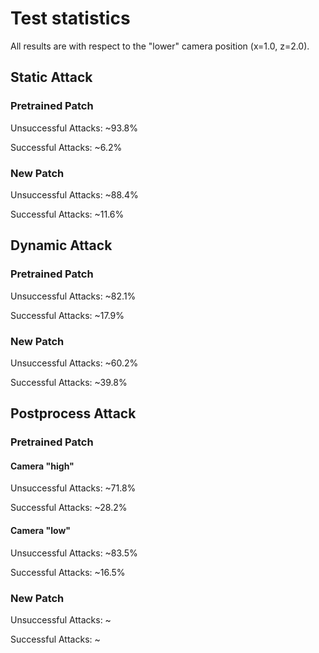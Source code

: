 # Test statistics
All results are with respect to the "lower" camera position (x=1.0, z=2.0).
## Static Attack 
### Pretrained Patch
Unsuccessful Attacks: ~93.8%

Successful Attacks: ~6.2%

### New Patch
Unsuccessful Attacks: ~88.4%

Successful Attacks: ~11.6%

## Dynamic Attack
### Pretrained Patch
Unsuccessful Attacks: ~82.1%

Successful Attacks: ~17.9%

### New Patch
Unsuccessful Attacks: ~60.2%

Successful Attacks: ~39.8%

## Postprocess Attack
### Pretrained Patch
#### Camera "high"
Unsuccessful Attacks: ~71.8%

Successful Attacks: ~28.2%

#### Camera "low"
Unsuccessful Attacks: ~83.5%

Successful Attacks: ~16.5%

### New Patch
Unsuccessful Attacks: ~

Successful Attacks: ~


